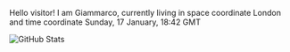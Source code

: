 Hello visitor! I am Giammarco, currently living in space coordinate London and time coordinate Sunday, 17 January, 18:42 GMT

![GitHub Stats](https://github-readme-stats.vercel.app/api?username=grcasanova)
